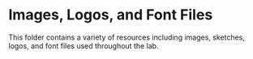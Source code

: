 # Images, Logos, and Font Files

This folder contains a variety of resources including images, sketches, logos,
and font files used throughout the lab.

